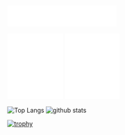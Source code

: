<!--
**nisioka/nisioka** is a ✨ _special_ ✨ repository because its `README.md` (this file) appears on your GitHub profile.

Here are some ideas to get you started:

- 🔭 I’m currently working on ...
- 🌱 I’m currently learning ...
- 👯 I’m looking to collaborate on ...
- 🤔 I’m looking for help with ...
- 💬 Ask me about ...
- 📫 How to reach me: ...
- 😄 Pronouns: ...
- ⚡ Fun fact: ...
-->
<p align="left"> 
  <img alt="base-header" width="50%" src="./github-metrics-base-header.svg" />
</p>
<p align="left"> 
  <img alt="isocalendar" height="150px" src="./github-metrics-isocalendar.svg" />
  <img alt="achievements" height="150px" src="./github-metrics-achievements.svg" />
</p>

<p align="left"> 
  <img alt="Top Langs" height="150px" src="https://github-readme-stats.vercel.app/api/top-langs/?username=nisioka&theme=gruvbox&layout=compact" />
  <img alt="github stats" height="150px" src="https://github-readme-stats.vercel.app/api?username=nisioka&theme=gruvbox&show_icons=true" />
</p>

[![trophy](https://github-profile-trophy.vercel.app/?username=nisioka&theme=gruvbox&column=7)](https://github.com/ryo-ma/github-profile-trophy)

